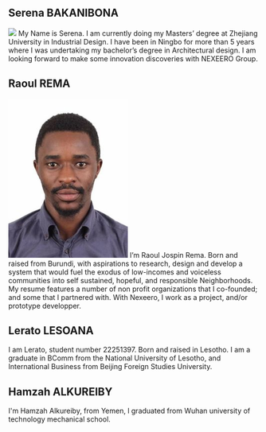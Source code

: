 ## Serena BAKANIBONA
![](../../../../../../../../Documents/school/1.jpg)
My Name is Serena. I am currently doing my Masters’ degree at Zhejiang University in Industrial Design. I have been in Ningbo for more than 5 years where I was undertaking my bachelor’s degree in Architectural design. I am looking forward to make some innovation discoveries with NEXEERO Group.


## Raoul REMA
![](../../IMAGE/Rema%20Raoul%20Jospin%20Passport%20Picture.jpg) 
I’m Raoul Jospin Rema. Born and raised from Burundi, with aspirations to research, design and develop a system that would fuel the exodus of low-incomes and voiceless communities into self sustained, hopeful, and responsible Neighborhoods. My resume features a number of non profit organizations that I co-founded; and some that I partnered with. 
With Nexeero, I work as a project, and/or prototype developper. 


## Lerato LESOANA 
I am Lerato, student number 22251397. Born and raised in Lesotho. I am a graduate in BComm from the National University of Lesotho, and International Business from Beijing Foreign Studies University.


## Hamzah ALKUREIBY
I'm Hamzah Alkureiby, from Yemen, l graduated from Wuhan university of technology mechanical school.
